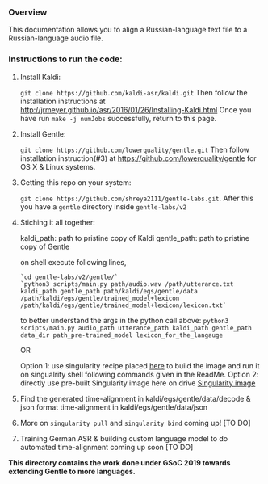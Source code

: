 ### Overview

This documentation allows you to align a Russian-language text file to a Russian-language audio file.


### Instructions to run the code:


1. Install Kaldi:
	
	`git clone https://github.com/kaldi-asr/kaldi.git`
	Then follow the installation instructions at http://jrmeyer.github.io/asr/2016/01/26/Installing-Kaldi.html 
	Once you have run `make -j numJobs` successfully, return to this page.
	
2. Install Gentle:

	`git clone https://github.com/lowerquality/gentle.git`
	Then follow installation instruction(#3) at https://github.com/lowerquality/gentle for OS X & Linux systems.
	
3. Getting this repo on your system: 

	`git clone https://github.com/shreya2111/gentle-labs.git`. After this you have a `gentle` directory inside `gentle-labs/v2`

4. Stiching it all together:
	
	kaldi_path: path to pristine copy of Kaldi
	gentle_path: path to pristine copy of Gentle
	
	on shell execute following lines, 
	```
	`cd gentle-labs/v2/gentle/`
	`python3 scripts/main.py path/audio.wav /path/utterance.txt kaldi_path gentle_path path/kaldi/egs/gentle/data /path/kaldi/egs/gentle/trained_model+lexicon /path/kaldi/egs/gentle/trained_model+lexicon/lexicon.txt`
	```	
	to better understand the args in the python call above: 
	`python3 scripts/main.py audio_path utterance_path kaldi_path gentle_path data_dir path_pre-trained_model lexicon_for_the_langauge`
	
	OR 
	
	Option 1: use singularity recipe placed [here](https://github.com/shreya2111/gentle-singularity) to build the image and run it on singualrity shell following commands given in the ReadMe. 
	Option 2: directly use pre-built Singularity image here on drive [Singularity image](https://drive.google.com/drive/folders/1tt6xWZBODXElJm7aijcRDDTvglDYCHCF?usp=sharing)

5. Find the generated time-alignment in kaldi/egs/gentle/data/decode & json format time-alignment in kaldi/egs/gentle/data/json

6. More on `singularity pull` and `singularity bind` coming up! [TO DO]

7. Training German ASR & building custom language model to do automated time-alignment coming up soon [TO DO]

**This directory contains the work done under GSoC 2019 towards extending Gentle to more languages.**

